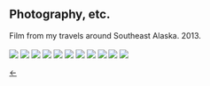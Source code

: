 ## Photography, etc.<br/>
Film from my travels around Southeast Alaska. 2013.<br/>
<br/>
<img src="./images/alaska-10.jpg">
<img src="./images/alaska-7.jpg">
<img src="./images/alaska-3.jpg">
<img src="./images/alaska-1.jpg">
<img src="./images/alaska-5.jpg">
<img src="./images/alaska-6.jpg">
<img src="./images/alaska-9.jpg">
<img src="./images/alaska-2.jpg">
<img src="./images/alaska-11.jpg">
<img src="./images/alaska-4.jpg">
<img src="./images/alaska-8.jpg">

[&#8592;](./art)
